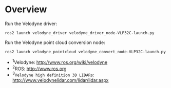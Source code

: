 Overview
========

Run the Velodyne driver:
```
ros2 launch velodyne_driver velodyne_driver_node-VLP32C-launch.py
```

Run the Velodyne point cloud conversion node:
```
ros2 launch velodyne_pointcloud velodyne_convert_node-VLP32C-launch.py
```

- <sup>1</sup>Velodyne: http://www.ros.org/wiki/velodyne
- <sup>2</sup>ROS: http://www.ros.org
- <sup>3</sup>`Velodyne high definition 3D LIDARs`: http://www.velodynelidar.com/lidar/lidar.aspx
